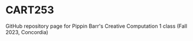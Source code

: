 # CART253
GitHub repository page for Pippin Barr's Creative Computation 1 class (Fall 2023, Concordia)
